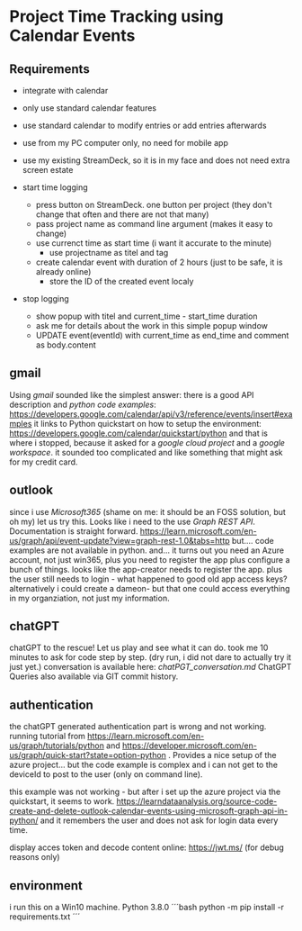 # Project Time Tracking using Calendar Events

## Requirements

- integrate with calendar
- only use standard calendar features
- use standard calendar to modify entries or add entries afterwards
- use from my PC computer only, no need for mobile app
- use my existing StreamDeck, so it is in my face and does not need extra screen estate

- start time logging
	- press button on StreamDeck. one button per project (they don't change that often and there are not that many)
	- pass project name as command line argument (makes it easy to change)
  - use currenct time as start time (i want it accurate to the minute)
	- use projectname as titel and tag
  - create calendar event with duration of 2 hours (just to be safe, it is already online)
	- store the ID of the created event localy
- stop logging
	- show popup with titel and current_time - start_time duration
  - ask me for details about the work in this simple popup window
  - UPDATE event(eventId) with current_time as end_time and comment as body.content


## gmail
Using *gmail* sounded like the simplest answer:
there is a good API description and *python code examples*:
https://developers.google.com/calendar/api/v3/reference/events/insert#examples
it links to Python quickstart on how to setup the environment:
https://developers.google.com/calendar/quickstart/python
and that is where i stopped, because it asked for a *google cloud project* and a *google workspace*. it sounded too complicated and like something that might ask for my credit card.

## outlook
since i use *Microsoft365* (shame on me: it should be an FOSS solution, but oh my) let us try this.
Looks like i need to the use *Graph REST API*. Documentation is straight forward.
https://learn.microsoft.com/en-us/graph/api/event-update?view=graph-rest-1.0&tabs=http
but.... code examples are not available in python.
and... it turns out you need an Azure account, not just win365, plus you need to register the app plus configure a bunch of things. looks like the app-creator needs to register the app. plus the user still needs to login - what happened to good old app access keys? alternatively i could create a dameon- but that one could access everything in my organziation, not just my information.


## chatGPT
chatGPT to the rescue! Let us play and see what it can do.
took me 10 minutes to ask for code step by step. (dry run, i did not dare to actually try it just yet.)
conversation is available here: *chatPGT_conversation.md*
ChatGPT Queries also available via GIT commit history.

## authentication
the chatGPT generated authentication part is wrong and not working.
running tutorial from https://learn.microsoft.com/en-us/graph/tutorials/python and https://developer.microsoft.com/en-us/graph/quick-start?state=option-python . Provides a nice setup of the azure project... but the code example is complex and i can not get to the deviceId to post to the user (only on command line).

this example was not working - but after i set up the azure project via the quickstart, it seems to work.
https://learndataanalysis.org/source-code-create-and-delete-outlook-calendar-events-using-microsoft-graph-api-in-python/
and it remembers the user and does not ask for login data every time.

display acces token and decode content online: https://jwt.ms/  (for debug reasons only)

## environment
i run this on a Win10 machine. Python 3.8.0
´´´bash
python -m pip install -r requirements.txt
´´´
